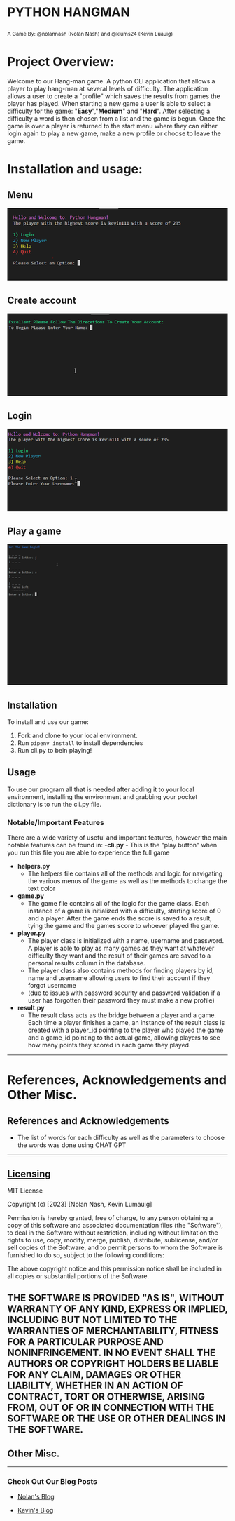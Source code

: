 # PYTHON HANGMAN
<sub>A Game By: @nolannash (Nolan Nash) and @klums24 (Kevin Luauig) </sub>

# Project Overview:
Welcome to our Hang-man game. A python CLI application that allows a player to play hang-man at several levels of difficulty. The application allows a user to create a "profile" which saves the results from games the player has played. When starting a new game a user is able to select a difficulty for the game: "**Easy**","**Medium**" and "**Hard**". 
After selecting a difficulty a word is then chosen from a list and the game is begun. Once the game is over a player is returned to the start menu where they can either login again to play a new game, make a new profile or choose to leave the game.
# Installation and usage:

## Menu
![Alt text](lib/images/phase3_1.PNG)

## Create account
![Alt text](lib/images/phase3_2.gif)

## Login
![Alt text](lib/images/phase3_3.gif)

## Play a game
![Alt text](lib/images/phase3_4.gif)

## Installation
To install and use our game:
1. Fork and clone to your local environment. 
2. Run `pipenv install` to install dependencies
3. Run cli.py to bein playing!

## Usage
To use our program all that is needed after adding it to your local environment, installing the environment and grabbing your pocket dictionary is to run the cli.py file.
### Notable/Important Features
There are a wide variety of useful and important features, however the main notable features can be found in:
-**cli.py**
    - This is the "play button" when you run this file you are able to experience the full game
- **helpers.py**
  - The helpers file contains all of the methods and logic for navigating the various menus of the game as well as the methods to change the text color 
- **game.py**
  - The game file contains all of the logic for the game class. Each instance of a game is initialized with a difficulty, starting score of 0 and a player. After the game ends the score is saved to a result, tying the game and the games score to whoever played the game.
- **player.py**
  - The player class is initialized with a name, username and password. A player is able to play as many games as they want at whatever difficulty they want and the result of their games are saved to a personal results column in the database.
  - The player class also contains methods for finding players by id, name and username allowing users to find their account if they forgot username 
  - (due to issues with password security and password validation if a user has forgotten their password they must make a new profile)
- **result.py**
  - The result class acts as the bridge between a player and a game. Each time a player finishes a game, an instance of the result class is created with a player_id pointing to the player who played the game and a game_id pointing to the actual game, allowing players to see how many points they scored in each game they played.
---
# References, Acknowledgements and Other Misc.
## References and Acknowledgements
- The list of words for each difficulty as well as the parameters to choose the words was done using CHAT GPT

--------------------------
## [Licensing](/LICENSE)
MIT License

Copyright (c) [2023] [Nolan Nash, Kevin Lumauig]

Permission is hereby granted, free of charge, to any person obtaining a copy of this software and associated documentation files (the "Software"), to deal in the Software without restriction, including without limitation the rights to use, copy, modify, merge, publish, distribute, sublicense, and/or sell copies of the Software, and to permit persons to whom the Software is furnished to do so, subject to the following conditions:

The above copyright notice and this permission notice shall be included in all copies or substantial portions of the Software.

THE SOFTWARE IS PROVIDED "AS IS", WITHOUT WARRANTY OF ANY KIND, EXPRESS OR IMPLIED, INCLUDING BUT NOT LIMITED TO THE WARRANTIES OF MERCHANTABILITY, FITNESS FOR A PARTICULAR PURPOSE AND NONINFRINGEMENT. IN NO EVENT SHALL THE AUTHORS OR COPYRIGHT HOLDERS BE LIABLE FOR ANY CLAIM, DAMAGES OR OTHER LIABILITY, WHETHER IN AN ACTION OF CONTRACT, TORT OR OTHERWISE, ARISING FROM, OUT OF OR IN CONNECTION WITH THE SOFTWARE OR THE USE OR OTHER DEALINGS IN THE SOFTWARE.
-------------
## Other Misc.
----------
### Check Out Our Blog Posts
* [Nolan's Blog]()

* [Kevin's Blog]()